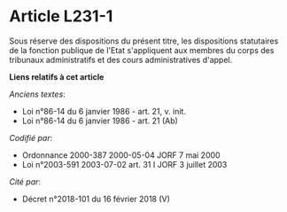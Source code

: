 # Article L231-1

Sous réserve des dispositions du présent titre, les dispositions statutaires de la fonction publique de l'Etat s'appliquent
aux membres du corps des tribunaux administratifs et des cours administratives d'appel.

**Liens relatifs à cet article**

_Anciens textes_:

  - Loi n°86-14 du 6 janvier 1986 - art. 21, v. init.
  - Loi n°86-14 du 6 janvier 1986 - art. 21 (Ab)

_Codifié par_:

  - Ordonnance 2000-387 2000-05-04 JORF 7 mai 2000
  - Loi n°2003-591 2003-07-02 art. 31 I JORF 3 juillet 2003

_Cité par_:

  - Décret n°2018-101 du 16 février 2018 (V)
